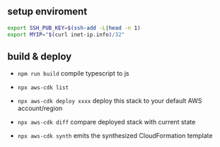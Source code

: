 ## setup enviroment

```bash
export SSH_PUB_KEY=$(ssh-add -L|head -n 1)
export MYIP="$(curl inet-ip.info)/32"
```

## build & deploy

- `npm run build` compile typescript to js
- `npx aws-cdk list`
- `npx aws-cdk deploy xxxx` deploy this stack to your default AWS account/region

- `npx aws-cdk diff` compare deployed stack with current state
- `npx aws-cdk synth` emits the synthesized CloudFormation template
